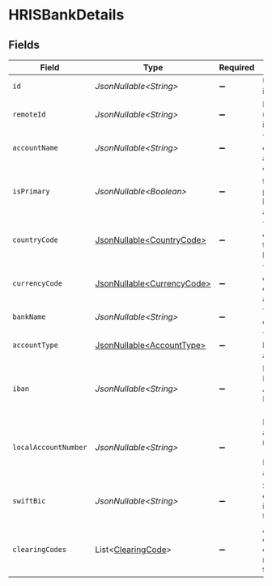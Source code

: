 # HRISBankDetails


## Fields

| Field                                                                  | Type                                                                   | Required                                                               | Description                                                            | Example                                                                |
| ---------------------------------------------------------------------- | ---------------------------------------------------------------------- | ---------------------------------------------------------------------- | ---------------------------------------------------------------------- | ---------------------------------------------------------------------- |
| `id`                                                                   | *JsonNullable\<String>*                                                | :heavy_minus_sign:                                                     | Unique identifier                                                      | 8187e5da-dc77-475e-9949-af0f1fa4e4e3                                   |
| `remoteId`                                                             | *JsonNullable\<String>*                                                | :heavy_minus_sign:                                                     | Provider's unique identifier                                           | 8187e5da-dc77-475e-9949-af0f1fa4e4e3                                   |
| `accountName`                                                          | *JsonNullable\<String>*                                                | :heavy_minus_sign:                                                     | The name of the bank account                                           | John Doe Primary Account                                               |
| `isPrimary`                                                            | *JsonNullable\<Boolean>*                                               | :heavy_minus_sign:                                                     | Whether this is the primary bank account                               | true                                                                   |
| `countryCode`                                                          | [JsonNullable\<CountryCode>](../../models/components/CountryCode.md)   | :heavy_minus_sign:                                                     | The country code where the bank is located                             |                                                                        |
| `currencyCode`                                                         | [JsonNullable\<CurrencyCode>](../../models/components/CurrencyCode.md) | :heavy_minus_sign:                                                     | The currency code for the account                                      |                                                                        |
| `bankName`                                                             | *JsonNullable\<String>*                                                | :heavy_minus_sign:                                                     | The name of the bank                                                   | Chase Bank                                                             |
| `accountType`                                                          | [JsonNullable\<AccountType>](../../models/components/AccountType.md)   | :heavy_minus_sign:                                                     | The type of bank account                                               |                                                                        |
| `iban`                                                                 | *JsonNullable\<String>*                                                | :heavy_minus_sign:                                                     | International Bank Account Number (IBAN)                               | GB82WEST12345698765432                                                 |
| `localAccountNumber`                                                   | *JsonNullable\<String>*                                                | :heavy_minus_sign:                                                     | Local account number (used when IBAN is not available)                 | 1234567890                                                             |
| `swiftBic`                                                             | *JsonNullable\<String>*                                                | :heavy_minus_sign:                                                     | SWIFT/BIC code for international transfers                             | CHASUS33                                                               |
| `clearingCodes`                                                        | List\<[ClearingCode](../../models/components/ClearingCode.md)>         | :heavy_minus_sign:                                                     | Array of clearing codes required by the country                        |                                                                        |